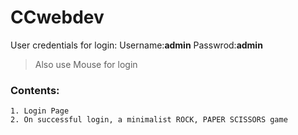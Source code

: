 # CCwebdev

User credentials for login:
Username:**admin**
Passwrod:**admin**

>Also use Mouse for login

### Contents:
```
1. Login Page
2. On successful login, a minimalist ROCK, PAPER SCISSORS game
```
